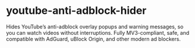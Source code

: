 # youtube-anti-adblock-hider
Hides YouTube’s anti-adblock overlay popups and warning messages, so you can watch videos without interruptions. Fully MV3-compliant, safe, and compatible with AdGuard, uBlock Origin, and other modern ad blockers.
